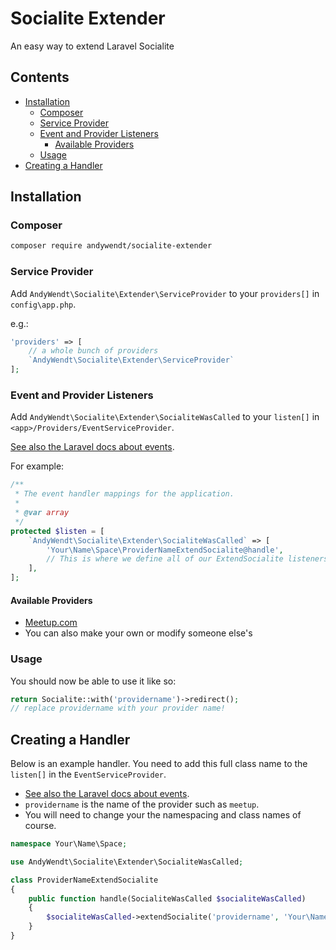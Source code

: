 # Socialite Extender
An easy way to extend Laravel Socialite 

<!-- START doctoc generated TOC please keep comment here to allow auto update -->
<!-- DON'T EDIT THIS SECTION, INSTEAD RE-RUN doctoc TO UPDATE -->
## Contents

- [Installation](#installation)
  - [Composer](#composer)
  - [Service Provider](#service-provider)
  - [Event and Provider Listeners](#event-and-provider-listeners)
    - [Available Providers](#available-providers)
  - [Usage](#usage)
- [Creating a Handler](#creating-a-handler)

<!-- END doctoc generated TOC please keep comment here to allow auto update -->


## Installation

### Composer

```bash
composer require andywendt/socialite-extender
```

### Service Provider

Add `AndyWendt\Socialite\Extender\ServiceProvider` to your `providers[]` in `config\app.php`.

e.g.: 

```php
'providers' => [
    // a whole bunch of providers
    `AndyWendt\Socialite\Extender\ServiceProvider`
];
```

### Event and Provider Listeners

Add `AndyWendt\Socialite\Extender\SocialiteWasCalled` to your `listen[]` in `<app>/Providers/EventServiceProvider`.

[See also the Laravel docs about events](http://laravel.com/docs/5.0/events).

For example:
 
```php
/**
 * The event handler mappings for the application.
 *
 * @var array
 */
protected $listen = [
    `AndyWendt\Socialite\Extender\SocialiteWasCalled` => [
        'Your\Name\Space\ProviderNameExtendSocialite@handle', 
        // This is where we define all of our ExtendSocialite listeners (i.e. new providers)
    ],
];
```

#### Available Providers

* [Meetup.com](https://github.com/AndyWendt/Socialite-Meetup)
* You can also make your own or modify someone else's

### Usage

You should now be able to use it like so:

```php
return Socialite::with('providername')->redirect(); 
// replace providername with your provider name!
```


## Creating a Handler

Below is an example handler.  You need to add this full class name to the `listen[]` in the `EventServiceProvider`.

* [See also the Laravel docs about events](http://laravel.com/docs/5.0/events).
* `providername` is the name of the provider such as `meetup`.
* You will need to change your the namespacing and class names of course.  


```php
namespace Your\Name\Space;

use AndyWendt\Socialite\Extender\SocialiteWasCalled;

class ProviderNameExtendSocialite
{
    public function handle(SocialiteWasCalled $socialiteWasCalled)
    {
        $socialiteWasCalled->extendSocialite('providername', 'Your\Name\Space\ProviderName');
    }
}
```
